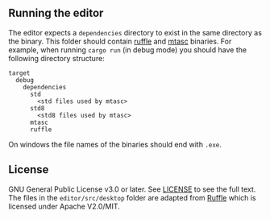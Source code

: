 ## Running the editor

The editor expects a `dependencies` directory to exist in the same directory as the binary.
This folder should contain [ruffle](https://ruffle.rs) and [mtasc](http://tech.motion-twin.com/mtasc.html) binaries.
For example, when running `cargo run` (in debug mode) you should have the following directory structure:
```
target
  debug
    dependencies
      std
        <std files used by mtasc>
      std8
        <std8 files used by mtasc>
      mtasc
      ruffle
```
On windows the file names of the binaries should end with `.exe`.

## License

GNU General Public License v3.0 or later. See [LICENSE](LICENSE) to see the full text.
The files in the `editor/src/desktop` folder are adapted from [Ruffle](https://ruffle.rs) which is licensed under Apache V2.0/MIT.